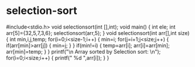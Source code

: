 # selection-sort
#include<stdio.h>
void selectionsort(int [],int);
void main()
{
int ele;
int arr[5]={32,5,7,3,6};
selectionsort(arr,5);
}
void selectionsort(int arr[],int size)
{
    int min,i,j,temp;
    for(i=0;i<size-1;i++)
    {
        min=i;
        for(j=i+1;j<size;j++)
        {
            if(arr[min]>arr[j])
            {
                min=j;
            }
        }
    if(min!=i)
    {
        temp=arr[i];
        arr[i]=arr[min];
        arr[min]=temp;
    }
    }
    printf("\n Array sorted by Selection sort: \n");
    for(i=0;i<size;i++)
    {
        printf(" %d ",arr[i]);
    }
}
